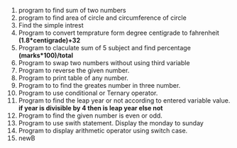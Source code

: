    1. program to find sum of two numbers
   2. program to find area of circle and circumference of circle
   3. Find the simple intrest
   4. Program to convert temprature form degree centigrade to fahrenheit **(1.8*centigrade)+32**
   5. Program to claculate sum of 5 subject and find percentage **(marks*100)/total**
   6. Program to swap two numbers without using third variable
   7. Program to reverse the given number.
   8. Program to print table of any number.
   9. Program to to find the greates number in three number.
   10. Program to use conditional or Ternary operator.
   11. Program to find the leap year or not according to entered variable value. **if year is divisible by 4 then is leap year else not**
   12. Program to find the given number is even or odd.
   13. Program to use swith statement. Display the monday to sunday
   14. Program to display arithmetic operator using switch case.
   15. newB